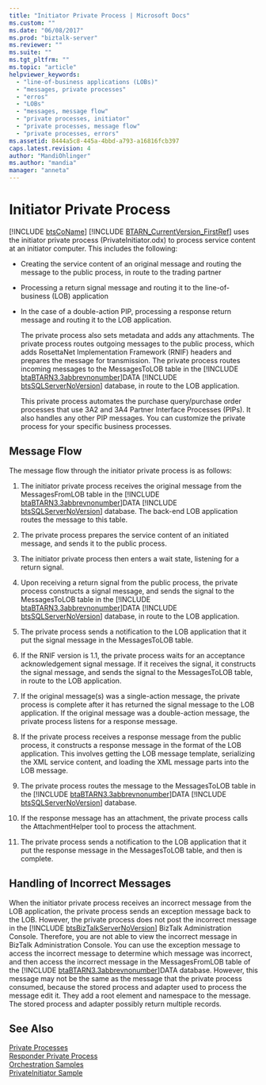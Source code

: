 ```yaml
---
title: "Initiator Private Process | Microsoft Docs"
ms.custom: ""
ms.date: "06/08/2017"
ms.prod: "biztalk-server"
ms.reviewer: ""
ms.suite: ""
ms.tgt_pltfrm: ""
ms.topic: "article"
helpviewer_keywords: 
  - "line-of-business applications (LOBs)"
  - "messages, private processes"
  - "erros"
  - "LOBs"
  - "messages, message flow"
  - "private processes, initiator"
  - "private processes, message flow"
  - "private processes, errors"
ms.assetid: 8444a5c8-445a-4bbd-a793-a16816fcb397
caps.latest.revision: 4
author: "MandiOhlinger"
ms.author: "mandia"
manager: "anneta"
---
```

# Initiator Private Process
[!INCLUDE [btsCoName](../../includes/btsconame-md.md)] [!INCLUDE [BTARN_CurrentVersion_FirstRef](../../includes/btarn-currentversion-firstref-md.md)] uses the initiator private process (PrivateInitiator.odx) to process service content at an initiator computer. This includes the following:  
  
- Creating the service content of an original message and routing the message to the public process, in route to the trading partner  
  
- Processing a return signal message and routing it to the line-of-business (LOB) application  
  
- In the case of a double-action PIP, processing a response return message and routing it to the LOB application.  
  
  The private process also sets metadata and adds any attachments. The private process routes outgoing messages to the public process, which adds RosettaNet Implementation Framework (RNIF) headers and prepares the message for transmission. The private process routes incoming messages to the MessagesToLOB table in the [!INCLUDE [btaBTARN3.3abbrevnonumber](../../includes/btabtarn3-3abbrevnonumber-md.md)]DATA [!INCLUDE [btsSQLServerNoVersion](../../includes/btssqlservernoversion-md.md)] database, in route to the LOB application.  
  
  This private process automates the purchase query/purchase order processes that use 3A2 and 3A4 Partner Interface Processes (PIPs). It also handles any other PIP messages. You can customize the private process for your specific business processes.  
  
## Message Flow  
 The message flow through the initiator private process is as follows:  
  
1. The initiator private process receives the original message from the MessagesFromLOB table in the [!INCLUDE [btaBTARN3.3abbrevnonumber](../../includes/btabtarn3-3abbrevnonumber-md.md)]DATA [!INCLUDE [btsSQLServerNoVersion](../../includes/btssqlservernoversion-md.md)] database. The back-end LOB application routes the message to this table.  
  
2. The private process prepares the service content of an initiated message, and sends it to the public process.  
  
3. The initiator private process then enters a wait state, listening for a return signal.  
  
4. Upon receiving a return signal from the public process, the private process constructs a signal message, and sends the signal to the MessagesToLOB table in the [!INCLUDE [btaBTARN3.3abbrevnonumber](../../includes/btabtarn3-3abbrevnonumber-md.md)]DATA [!INCLUDE [btsSQLServerNoVersion](../../includes/btssqlservernoversion-md.md)] database, in route to the LOB application.  
  
5. The private process sends a notification to the LOB application that it put the signal message in the MessagesToLOB table.  
  
6. If the RNIF version is 1.1, the private process waits for an acceptance acknowledgement signal message. If it receives the signal, it constructs the signal message, and sends the signal to the MessagesToLOB table, in route to the LOB application.  
  
7. If the original message(s) was a single-action message, the private process is complete after it has returned the signal message to the LOB application. If the original message was a double-action message, the private process listens for a response message.  
  
8. If the private process receives a response message from the public process, it constructs a response message in the format of the LOB application. This involves getting the LOB message template, serializing the XML service content, and loading the XML message parts into the LOB message.  
  
9. The private process routes the message to the MessagesToLOB table in the [!INCLUDE [btaBTARN3.3abbrevnonumber](../../includes/btabtarn3-3abbrevnonumber-md.md)]DATA [!INCLUDE [btsSQLServerNoVersion](../../includes/btssqlservernoversion-md.md)] database.  
  
10. If the response message has an attachment, the private process calls the AttachmentHelper tool to process the attachment.  
  
11. The private process sends a notification to the LOB application that it put the response message in the MessagesToLOB table, and then is complete.  
  
## Handling of Incorrect Messages  
 When the initiator private process receives an incorrect message from the LOB application, the private process sends an exception message back to the LOB. However, the private process does not post the incorrect message in the [!INCLUDE [btsBizTalkServerNoVersion](../../includes/btsbiztalkservernoversion-md.md)] BizTalk Administration Console. Therefore, you are not able to view the incorrect message in BizTalk Administration Console. You can use the exception message to access the incorrect message to determine which message was incorrect, and then access the incorrect message in the MessagesFromLOB table of the [!INCLUDE [btaBTARN3.3abbrevnonumber](../../includes/btabtarn3-3abbrevnonumber-md.md)]DATA database. However, this message may not be the same as the message that the private process consumed, because the stored process and adapter used to process the message edit it. They add a root element and namespace to the message. The stored process and adapter possibly return multiple records.  
  
## See Also  
 [Private Processes](../../adapters-and-accelerators/accelerator-rosettanet/private-processes.md)   
 [Responder Private Process](../../adapters-and-accelerators/accelerator-rosettanet/responder-private-process.md)   
 [Orchestration Samples](../../adapters-and-accelerators/accelerator-rosettanet/orchestration-samples.md)   
 [PrivateInitiator Sample](../../adapters-and-accelerators/accelerator-rosettanet/privateinitiator-sample.md)